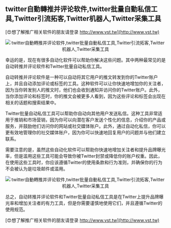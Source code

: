 ## **twitter自動轉推并评论软件,twitter批量自動私信工具,Twitter引流拓客,Twitter机器人,Twitter采集工具**

[😍想了解推广相关软件的朋友请登录 http://www.vst.tw](http://www.vst.tw)

 <center><img src="https://vst.tw/MP4/tuiguang/png/4.png" alt="twitter自動轉推并评论软件,twitter批量自動私信工具,Twitter引流拓客,Twitter机器人,Twitter采集工具"></center>

幸运的是，现在有很多自动化软件可以帮助你解决这些问题。其中两种最常见的是自动转推并评论软件和Twitter批量自动私信工具。

自动转推并评论软件是一种可以自动将其它用户的推文转发到你的Twitter账户上，并且自动添加评论或标签的工具。这种软件可以让你快速地增加你的关注者，因为当你转发别人的推文时，他们也会收到通知并访问你的Twitter账户。此外，当你添加评论和标签时，你的推文会被更多人看到，因为这些评论和标签会出现在相关的话题和搜索结果中。

Twitter批量自动私信工具可以帮助你自动向其他用户发送私信。这种工具非常适用于推销和市场营销，因为你可以向潜在客户发送个性化的信息，介绍你的产品或服务，并鼓励他们访问你的网站或社交媒体账户。此外，通过自动化私信，你可以更有效地管理你的社交媒体账户，因为你可以快速地回复用户的问题并与他们建立联系。

需要注意的是，虽然这些自动化软件可以帮助你快速地增加关注者和提升品牌曝光率，但是滥用这些工具可能会导致你被Twitter封禁或降低你的账户权重。因此，在使用这些工具时，你应该遵循Twitter的使用条款和行为准则，并确保你的行为不会被认为是垃圾邮件或滥用。

 <center><img src="https://vst.tw/MP4/tuiguang/png/5.png" alt="twitter自動轉推并评论软件,twitter批量自動私信工具,Twitter引流拓客,Twitter机器人,Twitter采集工具"></center>

总之，自动转推并评论软件和Twitter批量自动私信工具是在Twitter上提升品牌曝光率和增加关注者的有力工具，但是你需要谨慎地使用它们，并且遵循Twitter的使用规范。

[😍想了解推广相关软件的朋友请登录 http://www.vst.tw](http://www.vst.tw)



